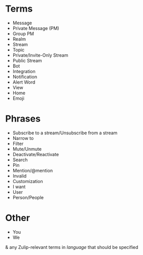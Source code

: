 # Terms

* Message
* Private Message (PM)
* Group PM
* Realm
* Stream
* Topic
* Private/Invite-Only Stream
* Public Stream
* Bot
* Integration
* Notification
* Alert Word
* View
* Home
* Emoji

# Phrases

* Subscribe to a stream/Unsubscribe from a stream
* Narrow to
* Filter
* Mute/Unmute
* Deactivate/Reactivate
* Search
* Pin
* Mention/@mention
* Invalid
* Customization
* I want
* User
* Person/People

# Other

* You
* We

& any Zulip-relevant terms in *language* that should be specified
